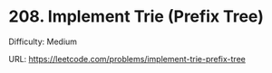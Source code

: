 # 208. Implement Trie (Prefix Tree)

Difficulty: Medium

URL: https://leetcode.com/problems/implement-trie-prefix-tree

